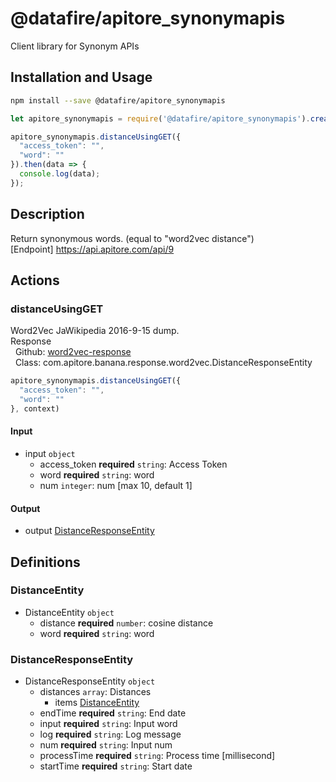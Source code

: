 # @datafire/apitore_synonymapis

Client library for Synonym APIs

## Installation and Usage
```bash
npm install --save @datafire/apitore_synonymapis
```
```js
let apitore_synonymapis = require('@datafire/apitore_synonymapis').create();

apitore_synonymapis.distanceUsingGET({
  "access_token": "",
  "word": ""
}).then(data => {
  console.log(data);
});
```

## Description

Return synonymous words. (equal to "word2vec distance")<BR />[Endpoint] https://api.apitore.com/api/9

## Actions

### distanceUsingGET
Word2Vec JaWikipedia 2016-9-15 dump.<BR />Response<BR />&nbsp; Github: <a href="https://github.com/keigohtr/apitore-response-parent/tree/master/word2vec-response">word2vec-response</a><BR />&nbsp; Class: com.apitore.banana.response.word2vec.DistanceResponseEntity<BR />


```js
apitore_synonymapis.distanceUsingGET({
  "access_token": "",
  "word": ""
}, context)
```

#### Input
* input `object`
  * access_token **required** `string`: Access Token
  * word **required** `string`: word
  * num `integer`: num [max 10, default 1]

#### Output
* output [DistanceResponseEntity](#distanceresponseentity)



## Definitions

### DistanceEntity
* DistanceEntity `object`
  * distance **required** `number`: cosine distance
  * word **required** `string`: word

### DistanceResponseEntity
* DistanceResponseEntity `object`
  * distances `array`: Distances
    * items [DistanceEntity](#distanceentity)
  * endTime **required** `string`: End date
  * input **required** `string`: Input word
  * log **required** `string`: Log message
  * num **required** `string`: Input num
  * processTime **required** `string`: Process time [millisecond]
  * startTime **required** `string`: Start date


